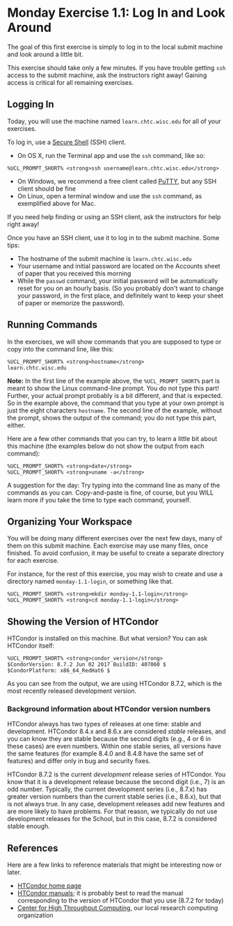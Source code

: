 <style type="text/css"> pre em { font-style: normal; background-color: yellow; } pre strong { font-style: normal; font-weight: bold; color: \#008; } </style>

Monday Exercise 1.1: Log In and Look Around
===========================================

The goal of this first exercise is simply to log in to the local submit machine and look around a little bit.

This exercise should take only a few minutes. If you have trouble getting `ssh` access to the submit machine, ask the instructors right away! Gaining access is critical for all remaining exercises.

Logging In
----------

Today, you will use the machine named `learn.chtc.wisc.edu` for all of your exercises.

To log in, use a [Secure Shell](http://en.wikipedia.org/wiki/Secure_Shell) (SSH) client.

-   On OS X, run the Terminal app and use the `ssh` command, like so:

``` console
%UCL_PROMPT_SHORT% <strong>ssh username@learn.chtc.wisc.edu</strong>
```

-   On Windows, we recommend a free client called [PuTTY](http://www.chiark.greenend.org.uk/~sgtatham/putty/), but any SSH client should be fine
-   On Linux, open a terminal window and use the `ssh` command, as exemplified above for Mac.

If you need help finding or using an SSH client, ask the instructors for help right away!

Once you have an SSH client, use it to log in to the submit machine. Some tips:

-   The hostname of the submit machine is `learn.chtc.wisc.edu`
-   Your username and initial password are located on the Accounts sheet of paper that you received this morning
-   While the `passwd` command, your initial password will be automatically reset for you on an hourly basis. (So you probably don't want to change your password, in the first place, and definitely want to keep your sheet of paper or memorize the password).

Running Commands
----------------

In the exercises, we will show commands that you are supposed to type or copy into the command line, like this:

``` console
%UCL_PROMPT_SHORT% <strong>hostname</strong>
learn.chtc.wisc.edu
```

**Note:** In the first line of the example above, the `%UCL_PROMPT_SHORT%` part is meant to show the Linux command-line prompt. You do not type this part! Further, your actual prompt probably is a bit different, and that is expected. So in the example above, the command that you type at your own prompt is just the eight characters `hostname`. The second line of the example, without the prompt, shows the output of the command; you do not type this part, either.

Here are a few other commands that you can try, to learn a little bit about this machine (the examples below do not show the output from each command):

``` console
%UCL_PROMPT_SHORT% <strong>date</strong>
%UCL_PROMPT_SHORT% <strong>uname -a</strong>
```

A suggestion for the day: Try typing into the command line as many of the commands as you can. Copy-and-paste is fine, of course, but you WILL learn more if you take the time to type each command, yourself.

Organizing Your Workspace
-------------------------

You will be doing many different exercises over the next few days, many of them on this submit machine. Each exercise may use many files, once finished. To avoid confusion, it may be useful to create a separate directory for each exercise.

For instance, for the rest of this exercise, you may wish to create and use a directory named `monday-1.1-login`, or something like that.

``` console
%UCL_PROMPT_SHORT% <strong>mkdir monday-1.1-login</strong>
%UCL_PROMPT_SHORT% <strong>cd monday-1.1-login</strong>
```

Showing the Version of HTCondor
-------------------------------

HTCondor is installed on this machine. But what version? You can ask HTCondor itself:

``` console
%UCL_PROMPT_SHORT% <strong>condor_version</strong>
$CondorVersion: 8.7.2 Jun 02 2017 BuildID: 407060 $
$CondorPlatform: x86_64_RedHat6 $
```

As you can see from the output, we are using HTCondor 8.7.2, which is the most recently released development version.

### Background information about HTCondor version numbers

HTCondor always has two types of releases at one time: stable and development. HTCondor 8.4.x and 8.6.x are considered *stable* releases, and you can know they are stable because the second digits (e.g., 4 or 6 in these cases) are even numbers. Within one stable series, all versions have the same features (for example 8.4.0 and 8.4.8 have the same set of features) and differ only in bug and security fixes.

HTCondor 8.7.2 is the current *development* release series of HTCondor. You know that it is a development release because the second digit (i.e., 7) is an odd number. Typically, the current development series (i.e., 8.7.x) has greater version numbers than the current stable series (i.e., 8.6.x), but that is not always true. In any case, development releases add new features and are more likely to have problems. For that reason, we typically do not use development releases for the School, but in this case, 8.7.2 is considered stable enough.

References
----------

Here are a few links to reference materials that might be interesting now or later.

-   [HTCondor home page](http://research.cs.wisc.edu/htcondor/)
-   [HTCondor manuals](http://research.cs.wisc.edu/htcondor/manual/); it is probably best to read the manual corresponding to the version of HTCondor that you use (8.7.2 for today)
-   [Center for High Throughput Computing](http://chtc.cs.wisc.edu/), our local research computing organization


